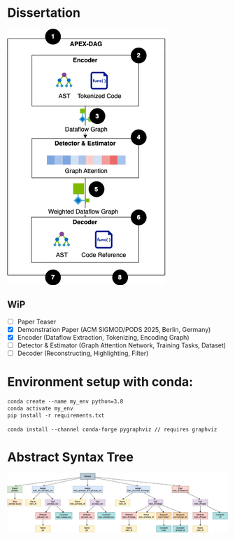 # Dissertation

![Target picture](docs/system-overview.png)

## WiP

- [ ] Paper Teaser
- [x] Demonstration Paper (ACM SIGMOD/PODS 2025, Berlin, Germany)
- [x] Encoder (Dataflow Extraction, Tokenizing, Encoding Graph)
- [ ] Detector & Estimator (Graph Attention Network, Training Tasks, Dataset)
- [ ] Decoder (Reconstructing, Highlighting, Filter)

# Environment setup with conda:
```
conda create --name my_env python=3.8
conda activate my_env
pip install -r requirements.txt

conda install --channel conda-forge pygraphviz // requires graphviz
```

# Abstract Syntax Tree 
![AST Graph](docs/ast_graph.jpg)